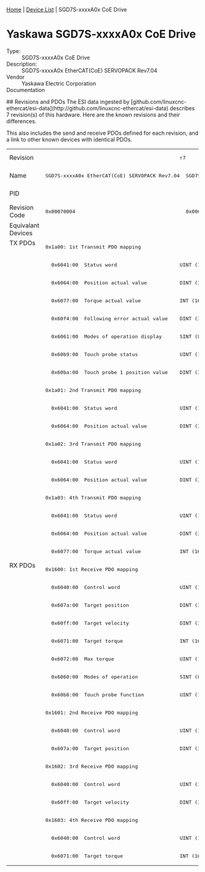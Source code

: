 <div class="nav"><a href="/esi-data">Home</a> | <a href="/esi-data/devices">Device List</a> | SGD7S-xxxxA0x CoE Drive</div>

#  Yaskawa SGD7S-xxxxA0x CoE Drive

<dl>
  <dt>Type:</dt><dd>SGD7S-xxxxA0x CoE Drive</dd>
  <dt>Description:</dt><dd>SGD7S-xxxxA0x EtherCAT(CoE) SERVOPACK Rev7.04</dd>
  <dt>Vendor</dt><dd>Yaskawa Electric Corporation</dd>
  <dt>Documentation</dt><dd><a href=""></a></dd>
</dl>
## Revisions and PDOs
The ESI data ingested by [github.com/linuxcnc-ethercat/esi-data](http://github.com/linuxcnc-ethercat/esi-data) describes 7 revision(s) of this hardware.  Here are the known revisions and their differences.

This also includes the send and receive PDOs defined for each revision, and a link to other known devices with identical PDOs.

<table>
<tr >
<td class="first">Revision</td>
<td  colspan=2 align="center"><pre>r7</pre></td>
<td  colspan=5 align="center"><pre>r8</pre></td>
</tr>
<tr >
<td class="first">Name</td>
<td ><pre>SGD7S-xxxxA0x EtherCAT(CoE) SERVOPACK Rev7.04</pre></td>
<td ><pre>SGD7S-xxxxA0x EtherCAT(CoE) SERVOPACK Rev7.05</pre></td>
<td ><pre>SGD7S-xxxxA0x EtherCAT(CoE) SERVOPACK Rev8.03</pre></td>
<td ><pre>SGD7S-xxxxA0x EtherCAT(CoE) SERVOPACK Rev8.06</pre></td>
<td ><pre>SGD7S-xxxxA0x EtherCAT(CoE) SERVOPACK Rev8.13</pre></td>
<td ><pre>SGD7S-xxxxA0x EtherCAT(CoE) SERVOPACK Rev8.14</pre></td>
<td ><pre>SGD7S-xxxxA0x EtherCAT(CoE) SERVOPACK Rev8.19</pre></td>
</tr>
<tr >
<td class="first">PID</td>
<td  colspan=7 align="center"><pre>0x02200301</pre></td>
</tr>
<tr >
<td class="first">Revision Code</td>
<td ><pre>0x00070004</pre></td>
<td ><pre>0x00070005</pre></td>
<td ><pre>0x00080003</pre></td>
<td ><pre>0x00080006</pre></td>
<td ><pre>0x00080013</pre></td>
<td ><pre>0x00080014</pre></td>
<td ><pre>0x00080019</pre></td>
</tr>
<tr >
<td class="first">Equivalant Devices</td>
<td  colspan=7 align="center"></td>
</tr>
<tr class="txpdo pdosection">
<td class="first" rowspan=18 valign=top>TX PDOs</td>
<td colspan=7 align="left"><pre>0x1a00: 1st Transmit PDO mapping</pre></td>
<td></td>
</tr>
<tr class="txpdo">
<td  colspan=7 align="left"><pre>  0x6041:00  Status word                     UINT (16 bits)</pre></td>
</tr>
<tr class="txpdo">
<td  colspan=7 align="left"><pre>  0x6064:00  Position actual value           DINT (32 bits)</pre></td>
</tr>
<tr class="txpdo">
<td  colspan=7 align="left"><pre>  0x6077:00  Torque actual value             INT (16 bits)</pre></td>
</tr>
<tr class="txpdo">
<td  colspan=7 align="left"><pre>  0x60f4:00  Following error actual value    DINT (32 bits)</pre></td>
</tr>
<tr class="txpdo">
<td  colspan=7 align="left"><pre>  0x6061:00  Modes of operation display      SINT (8 bits)</pre></td>
</tr>
<tr class="txpdo">
<td  colspan=7 align="left"><pre>  0x60b9:00  Touch probe status              UINT (16 bits)</pre></td>
</tr>
<tr class="txpdo">
<td  colspan=7 align="left"><pre>  0x60ba:00  Touch probe 1 position value    DINT (32 bits)</pre></td>
</tr>
<tr class="txpdo pdosection">
<td  colspan=7 align="left"><pre>0x1a01: 2nd Transmit PDO mapping</pre></td>
</tr>
<tr class="txpdo">
<td  colspan=7 align="left"><pre>  0x6041:00  Status word                     UINT (16 bits)</pre></td>
</tr>
<tr class="txpdo">
<td  colspan=7 align="left"><pre>  0x6064:00  Position actual value           DINT (32 bits)</pre></td>
</tr>
<tr class="txpdo pdosection">
<td  colspan=7 align="left"><pre>0x1a02: 3rd Transmit PDO mapping</pre></td>
</tr>
<tr class="txpdo">
<td  colspan=7 align="left"><pre>  0x6041:00  Status word                     UINT (16 bits)</pre></td>
</tr>
<tr class="txpdo">
<td  colspan=7 align="left"><pre>  0x6064:00  Position actual value           DINT (32 bits)</pre></td>
</tr>
<tr class="txpdo pdosection">
<td  colspan=7 align="left"><pre>0x1a03: 4th Transmit PDO mapping</pre></td>
</tr>
<tr class="txpdo">
<td  colspan=7 align="left"><pre>  0x6041:00  Status word                     UINT (16 bits)</pre></td>
</tr>
<tr class="txpdo">
<td  colspan=7 align="left"><pre>  0x6064:00  Position actual value           DINT (32 bits)</pre></td>
</tr>
<tr class="txpdo">
<td  colspan=7 align="left"><pre>  0x6077:00  Torque actual value             INT (16 bits)</pre></td>
</tr>
<tr class="rxpdo pdosection">
<td class="first" rowspan=17 valign=top>RX PDOs</td>
<td colspan=7 align="left"><pre>0x1600: 1st Receive PDO mapping</pre></td>
<td></td>
</tr>
<tr class="rxpdo">
<td  colspan=7 align="left"><pre>  0x6040:00  Control word                    UINT (16 bits)</pre></td>
</tr>
<tr class="rxpdo">
<td  colspan=7 align="left"><pre>  0x607a:00  Target position                 DINT (32 bits)</pre></td>
</tr>
<tr class="rxpdo">
<td  colspan=7 align="left"><pre>  0x60ff:00  Target velocity                 DINT (32 bits)</pre></td>
</tr>
<tr class="rxpdo">
<td  colspan=7 align="left"><pre>  0x6071:00  Target torque                   INT (16 bits)</pre></td>
</tr>
<tr class="rxpdo">
<td  colspan=7 align="left"><pre>  0x6072:00  Max torque                      UINT (16 bits)</pre></td>
</tr>
<tr class="rxpdo">
<td  colspan=7 align="left"><pre>  0x6060:00  Modes of operation              SINT (8 bits)</pre></td>
</tr>
<tr class="rxpdo">
<td  colspan=7 align="left"><pre>  0x60b8:00  Touch probe function            UINT (16 bits)</pre></td>
</tr>
<tr class="rxpdo pdosection">
<td  colspan=7 align="left"><pre>0x1601: 2nd Receive PDO mapping</pre></td>
</tr>
<tr class="rxpdo">
<td  colspan=7 align="left"><pre>  0x6040:00  Control word                    UINT (16 bits)</pre></td>
</tr>
<tr class="rxpdo">
<td  colspan=7 align="left"><pre>  0x607a:00  Target position                 DINT (32 bits)</pre></td>
</tr>
<tr class="rxpdo pdosection">
<td  colspan=7 align="left"><pre>0x1602: 3rd Receive PDO mapping</pre></td>
</tr>
<tr class="rxpdo">
<td  colspan=7 align="left"><pre>  0x6040:00  Control word                    UINT (16 bits)</pre></td>
</tr>
<tr class="rxpdo">
<td  colspan=7 align="left"><pre>  0x60ff:00  Target velocity                 DINT (32 bits)</pre></td>
</tr>
<tr class="rxpdo pdosection">
<td  colspan=7 align="left"><pre>0x1603: 4th Receive PDO mapping</pre></td>
</tr>
<tr class="rxpdo">
<td  colspan=7 align="left"><pre>  0x6040:00  Control word                    UINT (16 bits)</pre></td>
</tr>
<tr class="rxpdo">
<td  colspan=7 align="left"><pre>  0x6071:00  Target torque                   INT (16 bits)</pre></td>
</tr>
</table>
